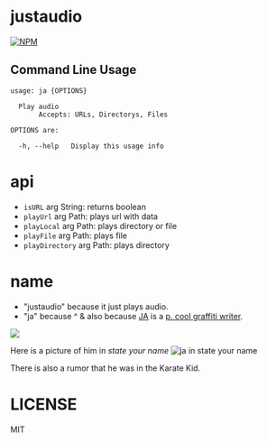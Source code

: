 # justaudio

[![NPM](https://nodei.co/npm/justaudio.png?downloads=true)](https://npmjs.org/package/justaudio)

## Command Line Usage
```
usage: ja {OPTIONS}

  Play audio
       Accepts: URLs, Directorys, Files

OPTIONS are:

  -h, --help   Display this usage info
```

# api

* `isURL` arg String: returns boolean
* `playUrl` arg Path: plays url with data
* `playLocal` arg Path: plays directory or file
* `playFile` arg Path: plays file
* `playDirectory` arg Path: plays directory

# name
* "justaudio" because it just plays audio.
* "ja" because ^ & also because [JA](http://its.nycgraffiti.net/tag/ja) is a [p. cool graffiti writer](http://www.graffiti.org/dj/ja.html).

![](http://its.nycgraffiti.net/wp-content/uploads/2009/07/3655959834_1e125b9b0e.jpg)

Here is a picture of him in _state your name_
![ja in state your name](https://images.duckduckgo.com/iu/?u=https%3A%2F%2Fc1.staticflickr.com%2F1%2F218%2F524271857_58fc621a08_z.jpg%3Fzz%3D1&f=1)

There is also a rumor that he was in the Karate Kid.

# LICENSE
MIT
